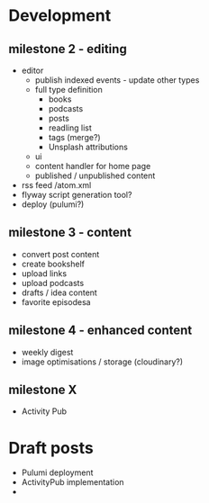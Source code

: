 # Development 

## milestone 2 - editing

* editor
  * publish indexed events - update other types
  * full type definition
    * books
    * podcasts
    * posts
    * readling list
    * tags (merge?)
    * Unsplash attributions
  * ui
  * content handler for home page
  * published / unpublished content
* rss feed /atom.xml
* flyway script generation tool?
* deploy (pulumi?)

## milestone 3 - content

* convert post content
* create bookshelf
* upload links
* upload podcasts
* drafts / idea content
* favorite episodesa

## milestone 4 - enhanced content

* weekly digest
* image optimisations / storage (cloudinary?)

## milestone X

* Activity Pub

# Draft posts

* Pulumi deployment
* ActivityPub implementation
* 